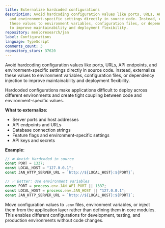 ```yaml
---
title: Externalize hardcoded configurations
description: Avoid hardcoding configuration values like ports, URLs, API endpoints,
  and environment-specific settings directly in source code. Instead, externalize
  these values to environment variables, configuration files, or dependency injection
  to improve maintainability and deployment flexibility.
repository: menloresearch/jan
label: Configurations
language: TypeScript
comments_count: 3
repository_stars: 37620
---
```


Avoid hardcoding configuration values like ports, URLs, API endpoints, and environment-specific settings directly in source code. Instead, externalize these values to environment variables, configuration files, or dependency injection to improve maintainability and deployment flexibility.

Hardcoded configurations make applications difficult to deploy across different environments and create tight coupling between code and environment-specific values.

**What to externalize:**
- Server ports and host addresses
- API endpoints and URLs  
- Database connection strings
- Feature flags and environment-specific settings
- API keys and secrets

**Example:**
```typescript
// ❌ Avoid: Hardcoded in source
const PORT = 1337;
const LOCAL_HOST = "127.0.0.1";
const JAN_HTTP_SERVER_URL = `http://${LOCAL_HOST}:${PORT}`;

// ✅ Better: Use environment variables
const PORT = process.env.JAN_API_PORT || 1337;
const LOCAL_HOST = process.env.JAN_HOST || "127.0.0.1";
const JAN_HTTP_SERVER_URL = `http://${LOCAL_HOST}:${PORT}`;
```

Move configuration values to `.env` files, environment variables, or inject them from the application layer rather than defining them in core modules. This enables different configurations for development, testing, and production environments without code changes.